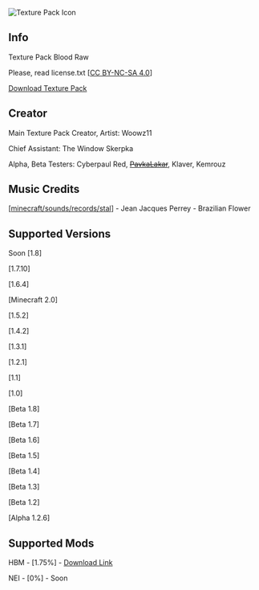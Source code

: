 ![Texture Pack Icon](../main/gui/crash_logo.png)

## Info

Texture Pack Blood Raw

Please, read license.txt [[CC BY-NC-SA 4.0](https://creativecommons.org/licenses/by-nc-sa/4.0/)]

[Download Texture Pack](https://github.com/Woowz11/BloodRaw-Minecraft/releases)

## Creator

Main Texture Pack Creator, Artist: Woowz11

Chief Assistant: The Window Skerpka

Alpha, Beta Testers: Cyberpaul Red, ~~[PavkaLakar](https://github.com/PavkaLakar)~~, Klaver, Kemrouz

## Music Credits

[[minecraft/sounds/records/stal](https://github.com/Woowz11/BloodRaw-Minecraft/blob/main/assets/minecraft/sounds/records/stal.ogg)] - Jean Jacques Perrey - Brazilian Flower

## Supported Versions

Soon [1.8]

[1.7.10]

[1.6.4]

[Minecraft 2.0]

[1.5.2]

[1.4.2]

[1.3.1]

[1.2.1]

[1.1]

[1.0]

[Beta 1.8]

[Beta 1.7]

[Beta 1.6]

[Beta 1.5]

[Beta 1.4]

[Beta 1.3]

[Beta 1.2]

[Alpha 1.2.6]

## Supported Mods

HBM - [1.75%] - [Download Link](https://www.curseforge.com/minecraft/mc-mods/hbms-nuclear-tech-mod)

NEI - [0%] - Soon